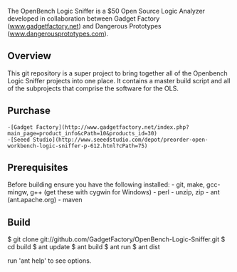 The OpenBench Logic Sniffer is a $50 Open Source Logic Analyzer developed in collaboration between Gadget Factory (www.gadgetfactory.net) and Dangerous Prototypes (www.dangerousprototypes.com). 

Overview
--------
This git repository is a super project to bring together all of the Openbench Logic Sniffer projects into one place. It contains a master build script and all of the subprojects that comprise the software for the OLS.


Purchase
--------
	-[Gadget Factory](http://www.gadgetfactory.net/index.php?main_page=product_info&cPath=10&products_id=30)
	-[Seeed Studio](http://www.seeedstudio.com/depot/preorder-open-workbench-logic-sniffer-p-612.html?cPath=75)

Prerequisites
-------------
Before building ensure you have the following installed:
	- git, make, gcc-mingw, g++ (get these with cygwin for Windows)
	- perl
	- unzip, zip
	- ant (ant.apache.org)
	- maven

Build
-----
$ git clone git://github.com/GadgetFactory/OpenBench-Logic-Sniffer.git
$ cd build
$ ant update
$ ant build
$ ant run
$ ant dist

run 'ant help' to see options.
